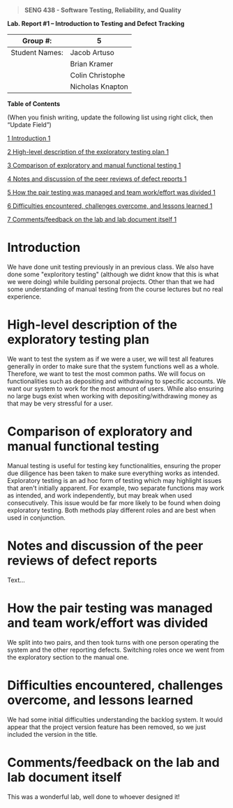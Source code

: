 >   **SENG 438 - Software Testing, Reliability, and Quality**

**Lab. Report \#1 – Introduction to Testing and Defect Tracking**

| Group \#:       | 5                |
|-----------------|------------------|
| Student Names:  | Jacob Artuso     |
|                 | Brian Kramer     |
|                 | Colin Christophe |
|                 | Nicholas Knapton |

**Table of Contents**

(When you finish writing, update the following list using right click, then
“Update Field”)

[1 Introduction	1](#_Toc439194677)

[2 High-level description of the exploratory testing plan	1](#_Toc439194678)

[3 Comparison of exploratory and manual functional testing	1](#_Toc439194679)

[4 Notes and discussion of the peer reviews of defect reports	1](#_Toc439194680)

[5 How the pair testing was managed and team work/effort was
divided	1](#_Toc439194681)

[6 Difficulties encountered, challenges overcome, and lessons
learned	1](#_Toc439194682)

[7 Comments/feedback on the lab and lab document itself	1](#_Toc439194683)

# Introduction

We have done unit testing previously in an previous class. We also have done some "exploritory testing" (although we didnt know that this is what we were doing) while building personal projects. Other than that we had some understanding of manual testing from the course lectures but no real experience.


# High-level description of the exploratory testing plan

We want to test the system as if we were a user, we will test all features generally in order to 
make sure that the system functions well as a whole.  Therefore, we want to test the most common paths. 
We will focus on functionalities such as depositing and withdrawing to specific accounts. We want our 
system to work for the most amount of users. While also ensuring no large bugs exist when working 
with depositing/withdrawing money as that may be very stressful for a user.

# Comparison of exploratory and manual functional testing

Manual testing is useful for testing key functionalities, ensuring the proper due diligence has been taken to make sure everything works as intended.
Exploratory testing is an ad hoc form of testing which may highlight issues that aren't initially apparent. For example, two separate functions may work as intended, and work independently, but may break 
when used consecutively. This issue would be far more likely to be found when doing exploratory testing. Both methods play different roles and are best when used in conjunction.

# Notes and discussion of the peer reviews of defect reports

Text…

# How the pair testing was managed and team work/effort was divided 

We split into two pairs, and then took turns with one person operating the system and the other reporting defects. Switching roles once we went from the exploratory section to the manual one.

# Difficulties encountered, challenges overcome, and lessons learned

We had some initial difficulties understanding the backlog system. It would appear that the project version feature has been removed, so we just included the version in the title.

# Comments/feedback on the lab and lab document itself

This was a wonderful lab, well done to whoever designed it!
